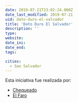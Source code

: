 ```yaml
---
date: 2019-07-21T23:02:24.000Z
date_last_modified: 2019-07-21
uid: dato-duro-el-salvador
title: 'Dato Duro El Salvador'
description: ''
type: 
website: 
date_ini: 
date_end: 
tags:

cities: 
  - San Salvador
---
```


Esta iniciativa fue realizada por:

- [Chequeado](/organizaciones/chequeado)
- [El Faro](/organizaciones/el-faro)
